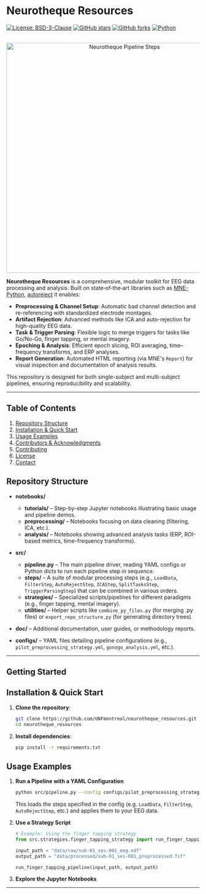 # Neurotheque Resources

[![License: BSD-3-Clause](https://img.shields.io/badge/License-BSD--3--Clause-blue.svg)](LICENSE)
[![GitHub stars](https://img.shields.io/github/stars/UNFmontreal/neurotheque_resources.svg)](https://github.com/UNFmontreal/neurotheque_resources/stargazers)
[![GitHub forks](https://img.shields.io/github/forks/UNFmontreal/neurotheque_resources.svg)](https://github.com/UNFmontreal/neurotheque_resources/network)
[![Python](https://img.shields.io/badge/Python-3.8%2B-blue.svg)](https://www.python.org/)

<br />

<div align="center">
  <img src="docs/images/pipeline_animation_v1.gif" alt="Neurotheque Pipeline Steps" width="600" />
  <p><em> </em></p>
</div>

**Neurotheque Resources** is a comprehensive, modular toolkit for EEG data processing and analysis. Built on state‐of‐the‐art libraries such as [MNE-Python](https://mne.tools/stable/index.html), [autoreject](https://autoreject.github.io/) it enables:

- **Preprocessing & Channel Setup**: Automatic bad channel detection and re-referencing with standardized electrode montages.
- **Artifact Rejection**: Advanced methods like ICA and auto-rejection for high-quality EEG data.
- **Task & Trigger Parsing**: Flexible logic to merge triggers for tasks like Go/No-Go, finger tapping, or mental imagery.
- **Epoching & Analysis**: Efficient epoch slicing, ROI averaging, time–frequency transforms, and ERP analyses.
- **Report Generation**: Automated HTML reporting (via MNE's `Report`) for visual inspection and documentation of analysis results.

This repository is designed for both single-subject and multi-subject pipelines, ensuring reproducibility and scalability.


---
## Table of Contents

1. [Repository Structure](#repository-structure)  
2. [Installation & Quick Start](#installation--quick-start)  
3. [Usage Examples](#usage-examples)  
4. [Contributors & Acknowledgments](#contributors--acknowledgments)  
5. [Contributing](#contributing)  
6. [License](#license)  
7. [Contact](#contact)

## Repository Structure

- **notebooks/**
  - **tutorials/** – Step-by-step Jupyter notebooks illustrating basic usage and pipeline demos.  
  - **preprocessing/** – Notebooks focusing on data cleaning (filtering, ICA, etc.).  
  - **analysis/** – Notebooks showing advanced analysis tasks (ERP, ROI-based metrics, time–frequency transforms).

- **src/**
  - **pipeline.py** – The main pipeline driver, reading YAML configs or Python dicts to run each pipeline step in sequence.
  - **steps/** – A suite of modular processing steps (e.g., `LoadData`, `FilterStep`, `AutoRejectStep`, `ICAStep`, `SplitTasksStep`, `TriggerParsingStep`) that can be combined in various orders.
  - **strategies/** – Specialized scripts/pipelines for different paradigms (e.g., finger tapping, mental imagery).
  - **utilities/** – Helper scripts like `combine_py_files.py` (for merging .py files) or `export_repo_structure.py` (for generating directory trees).

- **doc/** – Additional documentation, user guides, or methodology reports.

- **configs/** – YAML files detailing pipeline configurations (e.g., `pilot_preprocessing_strategy.yml`, `gonogo_analysis.yml`, etc.).

---

## Getting Started

## Installation & Quick Start

1. **Clone the repository**:
    ```bash
    git clone https://github.com/UNFmontreal/neurotheque_resources.git
    cd neurotheque_resources
    ```
2. **Install dependencies**:
    ```bash
    pip install -r requirements.txt
    ```
## Usage Examples

1. **Run a Pipeline with a YAML Configuration**
    ```bash
    python src/pipeline.py --config configs/pilot_preprocessing_strategy.yml
    ```
    This loads the steps specified in the config (e.g. `LoadData`, `FilterStep`, `AutoRejectStep`, etc.) and applies them to your EEG data.

2. **Use a Strategy Script**
    ```python
    # Example: Using the finger tapping strategy
    from src.strategies.finger_tapping_strategy import run_finger_tapping_pipeline

    input_path = "data/raw/sub-01_ses-001_eeg.edf"
    output_path = "data/processed/sub-01_ses-001_preprocessed.fif"

    run_finger_tapping_pipeline(input_path, output_path)
    ```
3. **Explore the Jupyter Notebooks**    

  ---

